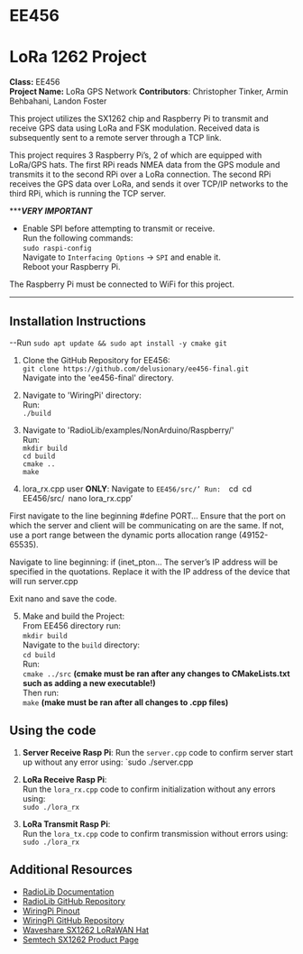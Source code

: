 # EE456  
# LoRa 1262 Project  

**Class:** EE456  
**Project Name:** LoRa GPS Network
**Contributors**: Christopher Tinker, Armin Behbahani, Landon Foster 

This project utilizes the SX1262 chip and Raspberry Pi to transmit and receive GPS data using LoRa and FSK modulation. Received data is subsequently sent to a remote server through a TCP link. 

This project requires 3 Raspberry Pi’s, 2 of which are equipped with LoRa/GPS hats. The first RPi reads NMEA data from the GPS module and transmits it to the second RPi over a LoRa connection. The second RPi receives the GPS data over LoRa, and sends it over TCP/IP networks to the third RPi, which is running the TCP server.


********************VERY IMPORTANT*****************  
- Enable SPI before attempting to transmit or receive.  
Run the following commands:  
`sudo raspi-config`  
Navigate to `Interfacing Options` -> `SPI` and enable it.  
Reboot your Raspberry Pi.  

The Raspberry Pi must be connected to WiFi for this project.
**********************************************************  

## Installation Instructions 

--Run  `sudo apt update && sudo apt install -y cmake git`  

1. Clone the GitHub Repository for EE456:  
`git clone https://github.com/delusionary/ee456-final.git`  
Navigate into the 'ee456-final' directory.  

2. Navigate to 'WiringPi' directory:  
Run:  
`./build`  
  
3. Navigate to 'RadioLib/examples/NonArduino/Raspberry/'  
Run:  
`mkdir build`  
`cd build`  
`cmake ..`  
`make`    

4.  lora_rx.cpp user **ONLY**: Navigate to `EE456/src/’
Run: 
`cd`
`cd EE456/src/`
`nano lora_rx.cpp’

First navigate to the line beginning #define PORT…
Ensure that the port on which the server and client will be communicating on are the same. If not, use a port range between the dynamic ports allocation range (49152-65535).

Navigate to line beginning:  if (inet_pton… 
The server’s IP address will be specified in the quotations. Replace it with the IP address of the device that will run server.cpp

Exit nano and save the code.


5. Make and build the Project:  
From EE456 directory run:  
`mkdir build`  
Navigate to the `build` directory:    
`cd build`  
Run:  
`cmake ../src`  **(cmake must be ran after any changes to CMakeLists.txt such as adding a new executable!)**  
Then run:  
`make` **(make must be ran after all changes to .cpp files)**   

## Using the code

1. **Server Receive Rasp Pi**:
Run the `server.cpp` code to confirm server start up without any error using:
`sudo ./server.cpp

2. **LoRa Receive Rasp Pi**:  
Run the `lora_rx.cpp` code to confirm initialization without any errors using:  
`sudo ./lora_rx`  

3. **LoRa Transmit Rasp Pi**:  
Run the `lora_tx.cpp` code to confirm transmission without errors using:  
`sudo ./lora_rx`  


## Additional Resources  

- [RadioLib Documentation](https://jgromes.github.io/RadioLib/index.html)  
- [RadioLib GitHub Repository](https://github.com/jgromes/RadioLib)  
- [WiringPi Pinout](https://pinout.xyz/pinout/wiringpi)  
- [WiringPi GitHub Repository](https://github.com/WiringPi/WiringPi)  
- [Waveshare SX1262 LoRaWAN Hat](https://www.waveshare.com/sx1262-lorawan-hat.htm)  
- [Semtech SX1262 Product Page](https://www.semtech.com/products/wireless-rf/lora-connect/sx1262)  


